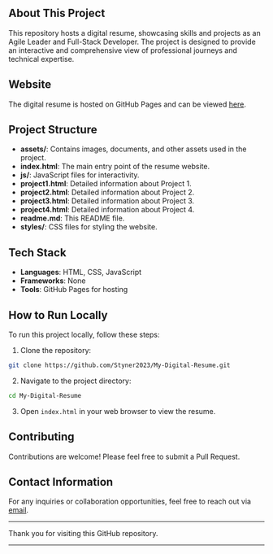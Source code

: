 ## About This Project

This repository hosts a digital resume, showcasing skills and projects as an Agile Leader and Full-Stack Developer. The project is designed to provide an interactive and comprehensive view of professional journeys and technical expertise.

## Website

The digital resume is hosted on GitHub Pages and can be viewed [here](https://Styner2023.github.io/My-Digital-Resume).

## Project Structure

- **assets/**: Contains images, documents, and other assets used in the project.
- **index.html**: The main entry point of the resume website.
- **js/**: JavaScript files for interactivity.
- **project1.html**: Detailed information about Project 1.
- **project2.html**: Detailed information about Project 2.
- **project3.html**: Detailed information about Project 3.
- **project4.html**: Detailed information about Project 4.
- **readme.md**: This README file.
- **styles/**: CSS files for styling the website.

## Tech Stack

- **Languages**: HTML, CSS, JavaScript
- **Frameworks**: None
- **Tools**: GitHub Pages for hosting

## How to Run Locally

To run this project locally, follow these steps:

1. Clone the repository:

```bash
git clone https://github.com/Styner2023/My-Digital-Resume.git
```

2. Navigate to the project directory:

```bash
cd My-Digital-Resume
```

3. Open `index.html` in your web browser to view the resume.

## Contributing

Contributions are welcome! Please feel free to submit a Pull Request.

## Contact Information

For any inquiries or collaboration opportunities, feel free to reach out via [email](mailto:kishana.stiner@gmail.com).

---

Thank you for visiting this GitHub repository.

---
